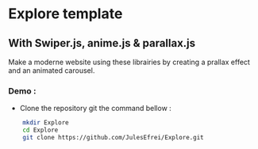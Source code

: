 # Explore template
## With Swiper.js, anime.js & parallax.js

Make a moderne website using these librairies by creating a prallax effect and an animated carousel.

### Demo : 
- Clone the repository git the command bellow :

```bash
    mkdir Explore
    cd Explore
    git clone https://github.com/JulesEfrei/Explore.git
```

